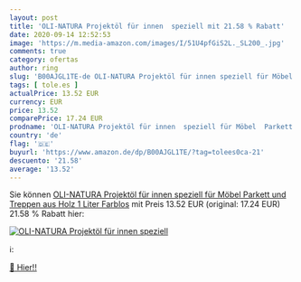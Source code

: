 ```yaml
---
layout: post
title: 'OLI-NATURA Projektöl für innen  speziell mit 21.58 % Rabatt'
date: 2020-09-14 12:52:53
image: 'https://m.media-amazon.com/images/I/51U4pfGiS2L._SL200_.jpg'
comments: true
category: ofertas
author: ring
slug: 'B00AJGL1TE-de OLI-NATURA Projektöl für innen speziell für Möbel Parkett...'
tags: [ tole.es ]
actualPrice: 13.52 EUR
currency: EUR
price: 13.52
comparePrice: 17.24 EUR
prodname: 'OLI-NATURA Projektöl für innen  speziell für Möbel  Parkett und Treppen aus Holz    1 Liter   Farblos'
country: 'de'
flag: '🇩🇪'
buyurl: 'https://www.amazon.de/dp/B00AJGL1TE/?tag=tolees0ca-21'
descuento: '21.58'
average: '13.52'
---
```


Sie können [OLI-NATURA Projektöl für innen  speziell für Möbel  Parkett und Treppen aus Holz    1 Liter   Farblos](https://www.amazon.de/dp/B00AJGL1TE/?tag=tolees0ca-21) mit Preis 13.52 EUR (original: 17.24 EUR) 21.58 % Rabatt hier:

[![OLI-NATURA Projektöl für innen  speziell](https://m.media-amazon.com/images/I/51U4pfGiS2L._SL200_.jpg)](https://www.amazon.de/dp/B00AJGL1TE/?tag=tolees0ca-21)

ℹ️:


[🛒 Hier!!](https://www.amazon.de/dp/B00AJGL1TE/?tag=tolees0ca-21)

